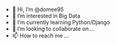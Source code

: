 - 👋 Hi, I’m @domee95
- 👀 I’m interested in Big Data
- 🌱 I’m currently learning Python/Django
- 💞️ I’m looking to collaborate on ...
- 📫 How to reach me ...

<!---
domee95/domee95 is a ✨ special ✨ repository because its `README.md` (this file) appears on your GitHub profile.
You can click the Preview link to take a look at your changes.
--->
